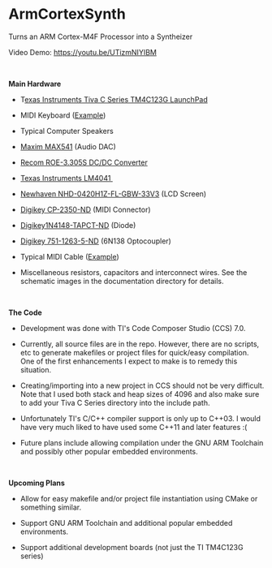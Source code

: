 ArmCortexSynth
==============

Turns an ARM Cortex-M4F Processor into a Syntheizer

Video Demo: <https://youtu.be/UTizmNIYIBM>

 

**Main Hardware**

-   T[exas Instruments Tiva C Series TM4C123G
    LaunchPad](http://www.ti.com/tool/ek-tm4c123gxl)

-   MIDI Keyboard ([Example](https://www.youtube.com/watch?v=7zAPMpPD-n4))

-   Typical Computer Speakers

-   [Maxim
    MAX541](https://datasheets.maximintegrated.com/en/ds/MAX541-MAX542.pdf)
    (Audio DAC)

-   [Recom ROE-3.305S DC/DC
    Converter](http://www.mouser.com/ds/2/468/ROE-766139.pdf)

-   [Texas Instruments LM4041 ](http://www.ti.com/lit/ds/symlink/lm4041c.pdf)

-   [Newhaven
    NHD-0420H1Z-FL-GBW-33V3](http://www.newhavendisplay.com/nhd0420h1zflgbw33v3-p-5163.html)
    (LCD Screen)

-   [Digikey
    CP-2350-ND](http://www.digikey.com/product-detail/en/SDS-50J/CP-2350-ND/97033)
    (MIDI Connector)

-   [Digikey1N4148-TAPCT-ND](http://www.digikey.com/product-detail/en/1N4148-TAP/1N4148-TAPCT-ND/3104296)
    (Diode)

-   [Digikey
    751-1263-5-ND](http://www.digikey.com/product-detail/en/6N138/751-1263-5-ND/1731496)
    (6N138 Optocoupler)

-   Typical MIDI Cable
    ([Example](https://www.amazon.com/gp/product/B009GUP89S/ref=s9_acsd_topr_hd_bw_boEpr_c_x_2_w?pf_rd_m=ATVPDKIKX0DER&pf_rd_s=merchandised-search-4&pf_rd_r=1DZD7NG6RAR0H224K6TV&pf_rd_t=101&pf_rd_p=99ef2030-b386-50e5-bf67-36b72f770aed&pf_rd_i=11973431))

-   Miscellaneous resistors, capacitors and interconnect wires.  See the
    schematic images in the documentation directory for details.

 

**The Code**

-   Development was done with TI's Code Composer Studio (CCS) 7.0.

-   Currently, all source files are in the repo. However, there are no scripts,
    etc to generate makefiles or project files for quick/easy compilation.  One
    of the first enhancements I expect to make is to remedy this situation.

-   Creating/importing into a new project in CCS should not be very difficult.
    Note that I used both stack and heap sizes of 4096 and also make sure to add
    your Tiva C Series directory into the include path.

-   Unfortunately TI's C/C++ compiler support is only up to C++03. I would have
    very much liked to have used some C++11 and later features :(

-   Future plans include allowing compilation under the GNU ARM Toolchain and
    possibly other popular embedded environments.

 

**Upcoming Plans​**

-   Allow for easy makefile and/or project file instantiation using CMake or
    something similar.

-   Support GNU ARM Toolchain and additional popular embedded environments.

-   Support additional development boards (not just the TI TM4C123G series)
